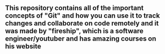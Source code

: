## This repository contains all of the important concepts of "Git" and how you can use it to track changes and collaborate on code remotely and it was made by "fireship", which is a software engineer/youtuber and has amazing courses on his website ##  